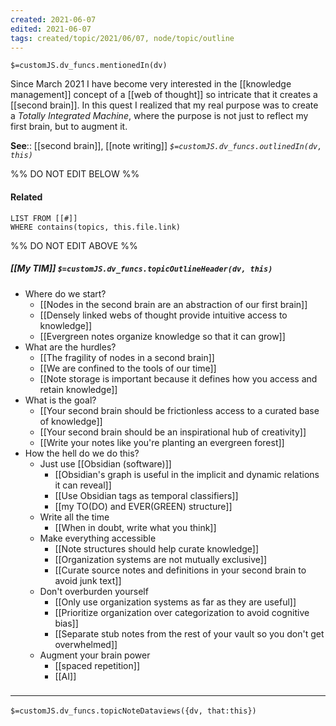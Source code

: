 ```yaml
---
created: 2021-06-07
edited: 2021-06-07
tags: created/topic/2021/06/07, node/topic/outline
---
```

`$=customJS.dv_funcs.mentionedIn(dv)`


Since March 2021 I have become very interested in the [[knowledge management]] concept of a [[web of thought]] so intricate that it creates a [[second brain]]. In this quest I realized that my real purpose was to create a *Totally Integrated Machine*, where the purpose is not just to reflect my first brain, but to augment it.

**See**:: [[second brain]], [[note writing]]
*`$=customJS.dv_funcs.outlinedIn(dv, this)`*

%% DO NOT EDIT BELOW %%
#### Related 
```dataview
LIST FROM [[#]]
WHERE contains(topics, this.file.link)
```
%% DO NOT EDIT ABOVE %%
##### [[My TIM]] `$=customJS.dv_funcs.topicOutlineHeader(dv, this)`
- Where do we start?
	- [[Nodes in the second brain are an abstraction of our first brain]]
	- [[Densely linked webs of thought provide intuitive access to knowledge]]
	- [[Evergreen notes organize knowledge so that it can grow]]
- What are the hurdles?
	- [[The fragility of nodes in a second brain]]
	- [[We are confined to the tools of our time]]
	- [[Note storage is important because it defines how you access and retain knowledge]]
- What is the goal?
	- [[Your second brain should be frictionless access to a curated base of knowledge]]
	- [[Your second brain should be an inspirational hub of creativity]]
	- [[Write your notes like you're planting an evergreen forest]]
- How the hell do we do this?
	-  Just use [[Obsidian (software)]]
		- [[Obsidian's graph is useful in the implicit and dynamic relations it can reveal]]
		- [[Use Obsidian tags as temporal classifiers]]
		- [[my TO(DO) and EVER(GREEN) structure]]
	- Write all the time
		- [[When in doubt, write what you think]]
	- Make everything accessible
		- [[Note structures should help curate knowledge]]
		- [[Organization systems are not mutually exclusive]]		
		- [[Curate source notes and definitions in your second brain to avoid junk text]]
	- Don't overburden yourself
		- [[Only use organization systems as far as they are useful]]
		- [[Prioritize organization over categorization to avoid cognitive bias]]
		- [[Separate stub notes from the rest of your vault so you don't get overwhelmed]]
	- Augment your brain power
		- [[spaced repetition]]
		- [[AI]]


### <hr class="dataviews"/>
`$=customJS.dv_funcs.topicNoteDataviews({dv, that:this})`